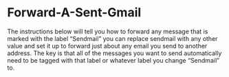 # Forward-A-Sent-Gmail
The instructions below will tell you how to forward any message that is marked with the label “Sendmail” you can replace sendmail with any other value and set it up to forward just about any email you send to another address. The key is that all of the messages you want to send automatically need to be tagged with that label or whatever label you change “Sendmail” to.
